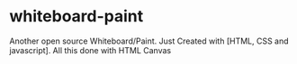 # whiteboard-paint
Another open source Whiteboard/Paint. Just Created with [HTML, CSS and javascript]. All this done with HTML Canvas
